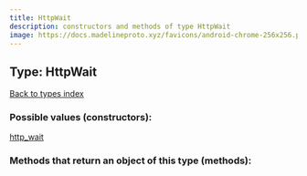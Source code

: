 ```yaml
---
title: HttpWait
description: constructors and methods of type HttpWait
image: https://docs.madelineproto.xyz/favicons/android-chrome-256x256.png
---
```

## Type: HttpWait  
[Back to types index](index.md)



### Possible values (constructors):

[http\_wait](../constructors/http_wait.md)  



### Methods that return an object of this type (methods):



